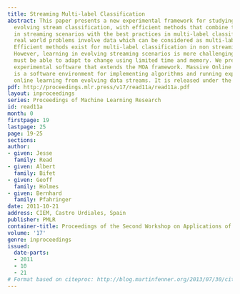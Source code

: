 ```yaml
---
title: Streaming Multi-label Classification
abstract: This paper presents a new experimental framework for studying multi-label
  evolving stream classification, with efficient methods that combine the best practices
  in streaming scenarios with the best practices in multi-label classification. Many
  real world problems involve data which can be considered as multi-label data streams.
  Efficient methods exist for multi-label classification in non streaming scenarios.
  However, learning in evolving streaming scenarios is more challenging, as the learners
  must be able to adapt to change using limited time and memory. We present a new
  experimental software that extends the MOA framework. Massive Online Analysis (MOA)
  is a software environment for implementing algorithms and running experiments for
  online learning from evolving data streams. It is released under the GNU GPL license.
pdf: http://proceedings.mlr.press/v17/read11a/read11a.pdf
layout: inproceedings
series: Proceedings of Machine Learning Research
id: read11a
month: 0
firstpage: 19
lastpage: 25
page: 19-25
sections: 
author:
- given: Jesse
  family: Read
- given: Albert
  family: Bifet
- given: Geoff
  family: Holmes
- given: Bernhard
  family: Pfahringer
date: 2011-10-21
address: CIEM, Castro Urdiales, Spain
publisher: PMLR
container-title: Proceedings of the Second Workshop on Applications of Pattern Analysis
volume: '17'
genre: inproceedings
issued:
  date-parts:
  - 2011
  - 10
  - 21
# Format based on citeproc: http://blog.martinfenner.org/2013/07/30/citeproc-yaml-for-bibliographies/
---
```

